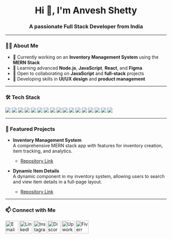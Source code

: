<h1 align="center">Hi 👋, I'm Anvesh Shetty</h1>
<h3 align="center">A passionate Full Stack Developer from India</h3>


---

### 👨‍💻 About Me
- 🔭 Currently working on an **Inventory Management System** using the **MERN Stack**
- 🌱 Learning advanced **Node.js**, **JavaScript**, **React**, and **Figma**
- 🤝 Open to collaborating on **JavaScript** and **full-stack** projects
- 🎨 Developing skills in **UI/UX design** and **product management**

---

### 🛠️ Tech Stack
<p align="left">
  <img src="https://img.shields.io/badge/-HTML5-E34F26?logo=html5&logoColor=white&style=for-the-badge" />
  <img src="https://img.shields.io/badge/-CSS3-1572B6?logo=css3&logoColor=white&style=for-the-badge" />
  <img src="https://img.shields.io/badge/-JavaScript-F7DF1E?logo=javascript&logoColor=black&style=for-the-badge" />
  <img src="https://img.shields.io/badge/-React-61DAFB?logo=react&logoColor=black&style=for-the-badge" />
  <img src="https://img.shields.io/badge/-Node.js-339933?logo=node.js&logoColor=white&style=for-the-badge" />
  <img src="https://img.shields.io/badge/-MongoDB-47A248?logo=mongodb&logoColor=white&style=for-the-badge" />
  <img src="https://img.shields.io/badge/-Express-000000?logo=express&logoColor=white&style=for-the-badge" />
  <img src="https://img.shields.io/badge/-Figma-F24E1E?logo=figma&logoColor=white&style=for-the-badge" />
  <img src="https://img.shields.io/badge/-GSAP-88CE02?logo=greensock&logoColor=white&style=for-the-badge" />
  <img src="https://img.shields.io/badge/-Tailwind%20CSS-38B2AC?logo=tailwind-css&logoColor=white&style=for-the-badge" />
  <img src="https://img.shields.io/badge/-SQL-4479A1?logo=MySQL&logoColor=white&style=for-the-badge" />
  <img src="https://img.shields.io/badge/-C-A8B9CC?logo=c&logoColor=white&style=for-the-badge" />
  <img src="https://img.shields.io/badge/-C++-00599C?logo=cplusplus&logoColor=white&style=for-the-badge" />
  <img src="https://img.shields.io/badge/-Python-3776AB?logo=python&logoColor=white&style=for-the-badge" />
  <img src="https://img.shields.io/badge/-Postman-FF6C37?logo=postman&logoColor=white&style=for-the-badge" />
  <img src="https://img.shields.io/badge/-Adobe%20Illustrator-FF9A00?logo=adobe-illustrator&logoColor=white&style=for-the-badge" />
  <img src="https://img.shields.io/badge/-Canva-00C4CC?logo=canva&logoColor=white&style=for-the-badge" />
</p>


---

### 🚀 Featured Projects
- **Inventory Management System**  
  A comprehensive MERN stack app with features for inventory creation, item tracking, and analytics.
  - [Repository Link](https://github.com/AnveshShetty/inventory-management-system)

- **Dynamic Item Details**  
  A dynamic component in my inventory system, allowing users to search and view item details in a full-page layout.
  - [Repository Link](https://github.com/AnveshShetty/item-details-component)
 

---

### 📫 Connect with Me
<p align="left">
  <a href="mailto:shettyanvesh86@gmail.com"><img align="center" src="https://img.icons8.com/color/48/000000/gmail.png" alt="Email" width="40" height="40"/></a>
  <a href="https://linkedin.com/in/anvesh-a-shetty-716b05251" target="blank"><img align="center" src="https://img.icons8.com/color/48/000000/linkedin.png" alt="LinkedIn" width="40" height="40"/></a>
  <a href="https://instagram.com/anveshshettyy" target="blank"><img align="center" src="https://img.icons8.com/color/48/000000/instagram-new.png" alt="Instagram" width="40" height="40"/></a>
  <a href="https://discordapp.com/users/760461254774489159" target="blank"><img align="center" src="https://img.icons8.com/color/48/000000/discord-logo.png" alt="Discord" width="40" height="40"/></a>
  <a href="https://www.upwork.com" target="blank"><img align="center" src="https://img.icons8.com/ios-filled/50/4a90e2/upwork.png" alt="Upwork" width="40" height="40"/></a>
  <a href="https://www.fiverr.com" target="blank"><img align="center" src="https://img.icons8.com/color/48/000000/fiverr.png" alt="Fiverr" width="40" height="40"/></a>
</p>




